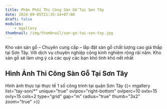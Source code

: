 ```yaml
---
title: Phân Phối Thi Công Sàn Gỗ Tại Sơn Tây
date: 2024-09-05T21:35:14+07:00
draft: false
modules:
    - mgallery
thumbnail: /img/thumbnail/san-go-tai-son-tay.jpg
---
```

Kho ván sàn gỗ – Chuyên cung cấp – lắp đặt sàn gỗ chất lượng cao giá thấp tại Sơn Tây. Với dịch vụ chuyên nghiệp cộng kinh nghiệm rộng rãi năm. Kho sàn gỗ sẽ làm ưng ý cả các quý các bạn khó tính khó nết nhất

## Hình Ảnh Thi Công Sàn Gỗ Tại Sơn Tây
Hình ảnh thực tại thực tế 1 số công trình tại quận Sơn Tây
{{< mgallery list="tay-son/*" unique="true" ovlpos="right-bottom" ovlperc=10 ovlx=15 ovly=15 cols=2 type="grid" gap="m" radius="true" thumb="3x2" zoom="true" >}}